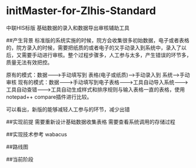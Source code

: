 initMaster-for-Zlhis-Standard
=============================

中联HIS标版 基础数据的录入和数据导出审核辅助工具

##产生背景
标准版的系统实施的时候，院方会收集很多初始数据，电子或者表格的，院方录入的时候，需要把纸质的或者电子的又手动录入到系统中，录入了以后，又需要手动进行审核。整个过程步骤多，人工参与太多，产生错误的环节多，质量无法有效把控。

原有的模式：数据--->手动填写到 表格(电子或纸质)-->手动录入到 系统-->手动审核
现有的模式：数据--->手动填写到电子表格--->工具自动导入系统--->工具自动查错--->工具自动生成样式和排序规则与输入表格一直的表格，使用 notepad++ compare插件进行比较。

可以看出，新版的能够减轻人工参与的环节，减少出错

##实现前提
需要重新设计基础数据收集表格
需要查看系统调用的存储过程

##实现技术参考
wabacus

##路线图

##当前阶段
